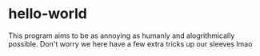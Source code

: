 # hello-world

This program aims to be as annoying as humanly and alogrithmically possible. Don't worry we here have a few extra tricks up our sleeves lmao
